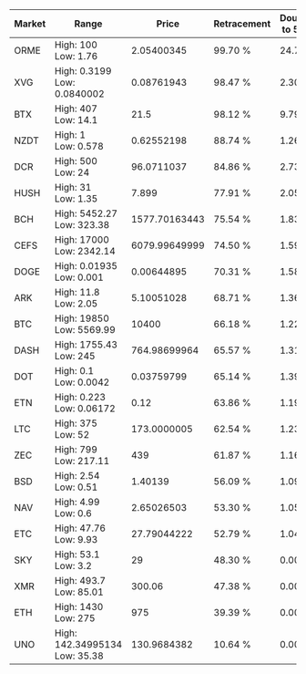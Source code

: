 | Market | Range | Price| Retracement | Doubles to 50% |
| --- | --- | --- | --- | --- |
| ORME | High: 100<br />Low: 1.76 | 2.05400345 | 99.70 % | 24.77 |
| XVG | High: 0.3199<br />Low: 0.0840002 | 0.08761943 | 98.47 % | 2.30 |
| BTX | High: 407<br />Low: 14.1 | 21.5 | 98.12 % | 9.79 |
| NZDT | High: 1<br />Low: 0.578 | 0.62552198 | 88.74 % | 1.26 |
| DCR | High: 500<br />Low: 24 | 96.0711037 | 84.86 % | 2.73 |
| HUSH | High: 31<br />Low: 1.35 | 7.899 | 77.91 % | 2.05 |
| BCH | High: 5452.27<br />Low: 323.38 | 1577.70163443 | 75.54 % | 1.83 |
| CEFS | High: 17000<br />Low: 2342.14 | 6079.99649999 | 74.50 % | 1.59 |
| DOGE | High: 0.01935<br />Low: 0.001 | 0.00644895 | 70.31 % | 1.58 |
| ARK | High: 11.8<br />Low: 2.05 | 5.10051028 | 68.71 % | 1.36 |
| BTC | High: 19850<br />Low: 5569.99 | 10400 | 66.18 % | 1.22 |
| DASH | High: 1755.43<br />Low: 245 | 764.98699964 | 65.57 % | 1.31 |
| DOT | High: 0.1<br />Low: 0.0042 | 0.03759799 | 65.14 % | 1.39 |
| ETN | High: 0.223<br />Low: 0.06172 | 0.12 | 63.86 % | 1.19 |
| LTC | High: 375<br />Low: 52 | 173.0000005 | 62.54 % | 1.23 |
| ZEC | High: 799<br />Low: 217.11 | 439 | 61.87 % | 1.16 |
| BSD | High: 2.54<br />Low: 0.51 | 1.40139 | 56.09 % | 1.09 |
| NAV | High: 4.99<br />Low: 0.6 | 2.65026503 | 53.30 % | 1.05 |
| ETC | High: 47.76<br />Low: 9.93 | 27.79044222 | 52.79 % | 1.04 |
| SKY | High: 53.1<br />Low: 3.2 | 29 | 48.30 % | 0.00 |
| XMR | High: 493.7<br />Low: 85.01 | 300.06 | 47.38 % | 0.00 |
| ETH | High: 1430<br />Low: 275 | 975 | 39.39 % | 0.00 |
| UNO | High: 142.34995134<br />Low: 35.38 | 130.9684382 | 10.64 % | 0.00 |
